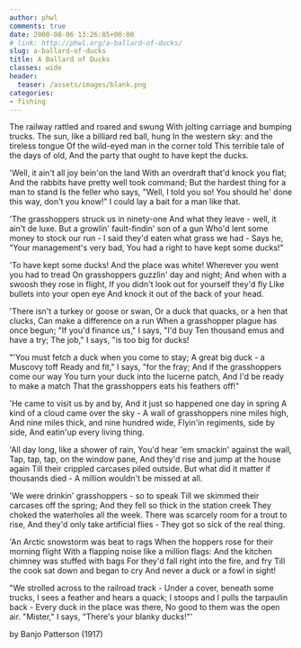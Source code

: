 ```yaml
---
author: phwl
comments: true
date: 2000-08-06 13:26:05+00:00
# link: http://phwl.org/a-ballard-of-ducks/
slug: a-ballard-of-ducks
title: A Ballard of Ducks
classes: wide
header:
  teaser: /assets/images/blank.png
categories:
- fishing
---
```


The railway rattled and roared and swung
With jolting carriage and bumping trucks.
The sun, like a billiard red ball, hung
In the western sky: and the tireless tongue
Of the wild-eyed man in the corner told
This terrible tale of the days of old,
And the party that ought to have kept the ducks.
<!-- more -->

'Well, it ain't all joy bein'on the land
With an overdraft that'd knock you flat;
And the rabbits have pretty well took command;
But the hardest thing for a man to stand
Is the feller who says, "Well, I told you so!
You should he' done this way, don't you know!"
I could lay a bait for a man like that.

'The grasshoppers struck us in ninety-one
And what they leave - well, it ain't de luxe.
But a growlin' fault-findin' son of a gun
Who'd lent some money to stock our run -
I said they'd eaten what grass we had -
Says he, "Your management's very bad,
You had a right to have kept some ducks!"

'To have kept some ducks! And the place was white!
Wherever you went you had to tread
On grasshoppers guzzlin' day and night;
And when with a swoosh they rose in flight,
If you didn't look out for yourself they'd fly
Like bullets into your open eye
And knock it out of the back of your head.

'There isn't a turkey or goose or swan,
Or a duck that quacks, or a hen that clucks,
Can make a difference on a run
When a grasshopper plague has once begun;
"If you'd finance us," I says, "I'd buy
Ten thousand emus and have a try;
The job," I says, "is too big for ducks!

"'You must fetch a duck when you come to stay;
A great big duck - a Muscovy toff
Ready and fit," I says, "for the fray;
And if the grasshoppers come our way
You turn your duck into the lucerne patch,
And I'd be ready to make a match
That the grasshoppers eats his feathers off!"

'He came to visit us by and by,
And it just so happened one day in spring
A kind of a cloud came over the sky -
A wall of grasshoppers nine miles high,
And nine miles thick, and nine hundred wide,
Flyin'in regiments, side by side,
And eatin'up every living thing.

'All day long, like a shower of rain,
You'd hear 'em smackin' against the wall,
Tap, tap, tap, on the window pane,
And they'd rise and jump at the house again
Till their crippled carcases piled outside.
But what did it matter if thousands died -
A million wouldn't be missed at all.

'We were drinkin' grasshoppers - so to speak
Till we skimmed their carcases off the spring;
And they fell so thick in the station creek
They choked the waterholes all the week.
There was scarcely room for a trout to rise,
And they'd only take artificial flies -
They got so sick of the real thing.

'An Arctic snowstorm was beat to rags
When the hoppers rose for their morning flight
With a flapping noise like a million flags:
And the kitchen chimney was stuffed with bags
For they'd fall right into the fire, and fry
Till the cook sat down and began to cry
And never a duck or a fowl in sight!

"We strolled across to the railroad track -
Under a cover, beneath some trucks,
I sees a feather and hears a quack;
I stoops and I pulls the tarpaulin back -
Every duck in the place was there,
No good to them was the open air.
"Mister," I says, "There's your blanky ducks!"'

by Banjo Patterson (1917)
